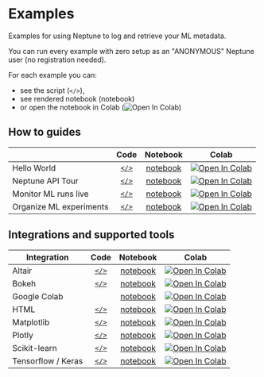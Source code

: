 # Examples

Examples for using Neptune to log and retrieve your ML metadata. 

You can run every example with zero setup as an "ANONYMOUS" Neptune user (no registration needed).

For each example you can:
- see the script (<code></></code>), 
- see rendered notebook (notebook) 
- or open the notebook in Colab (![Open In Colab](https://colab.research.google.com/assets/colab-badge.svg))

## How to guides

|  | Code | Notebook | Colab |
| ----------- | :---: | :------: | :---: |
| Hello World | [<code></></code>](how-to-guides/hello-world/scripts/Neptune_hello_world.py) | [notebook](how-to-guides/hello-world/notebooks/Neptune_hello_world.ipynb) | [![Open In Colab](https://colab.research.google.com/assets/colab-badge.svg)](https://colab.research.google.com/github/neptune-ai/examples/blob/master/how-to-guides/hello-world/notebooks/Neptune_hello_world.ipynb) |
| Neptune API Tour | [<code></></code>](./how-to-guides/how-it-works/scripts) | [notebook](how-to-guides/how-it-works/notebooks/Neptune_API_Tour.ipynb) | [![Open In Colab](https://colab.research.google.com/assets/colab-badge.svg)](https://colab.research.google.com/github/neptune-ai/examples/blob/master/how-to-guides/how-it-works/notebooks/Neptune_API_Tour.ipynb) |
| Monitor ML runs live | [<code></></code>](how-to-guides/monitor-ml-runs/scripts/Monitor_ML_runs_live.py) | [notebook](how-to-guides/monitor-ml-runs/notebooks/Monitor_ML_runs_live.ipynb) | [![Open In Colab](https://colab.research.google.com/assets/colab-badge.svg)](https://colab.research.google.com/github/neptune-ai/examples/blob/master/how-to-guides/monitor-ml-runs/notebooks/Monitor_ML_runs_live.ipynb) |
| Organize ML experiments | [<code></></code>](how-to-guides/organize-ml-experimentation/scripts/Organize_ML_runs.py) | [notebook](how-to-guides/organize-ml-experimentation/notebooks/Organize_ML_runs.ipynb) | [![Open In Colab](https://colab.research.google.com/assets/colab-badge.svg)](https://colab.research.google.com/github/neptune-ai/examples/blob/master/how-to-guides/organize-ml-experimentation/notebooks/Organize_ML_runs.ipynb) |

## Integrations and supported tools 

| Integration | Code | Notebook | Colab |
| ----------- | :---: | :------: | :---: |
| Altair | [<code></></code>](./integrations-and-supported-tools/altair/scripts) | [notebook](./integrations-and-supported-tools/altair/notebooks/Neptune_Altair_Support.ipynb) | [![Open In Colab](https://colab.research.google.com/assets/colab-badge.svg)](https://colab.research.google.com/github/neptune-ai/examples/blob/master/integrations-and-supported-tools/altair/notebooks/Neptune_Altair_Support.ipynb) |
| Bokeh | [<code></></code>](./integrations-and-supported-tools/bokeh/scripts) | [notebook](./integrations-and-supported-tools/bokeh/notebooks/Neptune_Bokeh_Support.ipynb) | [![Open In Colab](https://colab.research.google.com/assets/colab-badge.svg)](https://colab.research.google.com/github/neptune-ai/examples/blob/master/integrations-and-supported-tools/bokeh/notebooks/Neptune_Bokeh_Support.ipynb) |
| Google Colab | | [notebook](integrations-and-supported-tools/colab/Neptune_Colab.ipynb) | [![Open In Colab](https://colab.research.google.com/assets/colab-badge.svg)](https://colab.research.google.com/github/neptune-ai/examples/blob/master/integrations-and-supported-tools/colab/Neptune_Colab.ipynb) |
| HTML | [<code></></code>](./integrations-and-supported-tools/html/scripts) | [notebook](integrations-and-supported-tools/html/notebooks/Neptune_HTML_Support.ipynb) | [![Open In Colab](https://colab.research.google.com/assets/colab-badge.svg)](https://colab.research.google.com/github/neptune-ai/examples/blob/master/integrations-and-supported-tools/html/Neptune_HTML_Support.ipynb) |
| Matplotlib | [<code></></code>](./integrations-and-supported-tools/matplotlib/scripts) | [notebook](./integrations-and-supported-tools/matplotlib/notebooks/Neptune_Matplotlib_Support.ipynb) | [![Open In Colab](https://colab.research.google.com/assets/colab-badge.svg)](https://colab.research.google.com/github/neptune-ai/examples/blob/master/integrations-and-supported-tools/matplotlib/notebooks/Neptune_Matplotlib_Support.ipynb) |
| Plotly | [<code></></code>](./integrations-and-supported-tools/plotly/scripts) | [notebook](./integrations-and-supported-tools/plotly/notebooks/Neptune_Plotly_Support.ipynb) | [![Open In Colab](https://colab.research.google.com/assets/colab-badge.svg)](https://colab.research.google.com/github/neptune-ai/examples/blob/master/integrations-and-supported-tools/plotly/notebooks/Neptune_Plotly_Support.ipynb) |
| Scikit-learn | [<code></></code>](./integrations-and-supported-tools/sklearn/scripts) | [notebook](./integrations-and-supported-tools/sklearn/notebooks/Neptune_Scikit_learn.ipynb) | [![Open In Colab](https://colab.research.google.com/assets/colab-badge.svg)](https://colab.research.google.com/github/neptune-ai/examples/blob/master/integrations-and-supported-tools/sklearn/notebooks/Neptune_Scikit_learn.ipynb) |
| Tensorflow / Keras | [<code></></code>](./integrations-and-supported-tools/tensorflow-keras/scripts) | [notebook](./integrations-and-supported-tools/tensorflow-keras/notebooks/Neptune_TensorFlow_Keras.ipynb) | [![Open In Colab](https://colab.research.google.com/assets/colab-badge.svg)](https://colab.research.google.com/github/neptune-ai/examples/blob/master/integrations-and-supported-tools/tensorflow-keras/notebooks/Neptune_TensorFlow_Keras.ipynb) |
